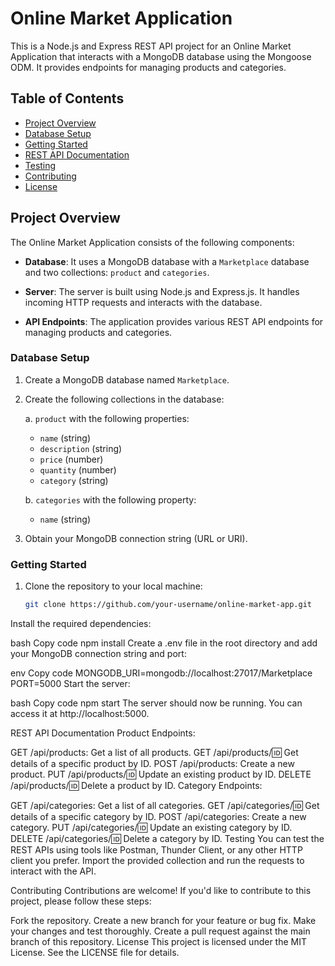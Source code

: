 # Online Market Application

This is a Node.js and Express REST API project for an Online Market Application that interacts with a MongoDB database using the Mongoose ODM. It provides endpoints for managing products and categories.

## Table of Contents

- [Project Overview](#project-overview)
- [Database Setup](#database-setup)
- [Getting Started](#getting-started)
- [REST API Documentation](#rest-api-documentation)
- [Testing](#testing)
- [Contributing](#contributing)
- [License](#license)

## Project Overview

The Online Market Application consists of the following components:

- **Database**: It uses a MongoDB database with a `Marketplace` database and two collections: `product` and `categories`.

- **Server**: The server is built using Node.js and Express.js. It handles incoming HTTP requests and interacts with the database.

- **API Endpoints**: The application provides various REST API endpoints for managing products and categories.

### Database Setup

1. Create a MongoDB database named `Marketplace`.

2. Create the following collections in the database:

   a. `product` with the following properties:
      - `name` (string)
      - `description` (string)
      - `price` (number)
      - `quantity` (number)
      - `category` (string)

   b. `categories` with the following property:
      - `name` (string)

3. Obtain your MongoDB connection string (URL or URI).

### Getting Started

1. Clone the repository to your local machine:

   ```bash
   git clone https://github.com/your-username/online-market-app.git


Install the required dependencies:

bash
Copy code
npm install
Create a .env file in the root directory and add your MongoDB connection string and port:

env
Copy code
MONGODB_URI=mongodb://localhost:27017/Marketplace
PORT=5000
Start the server:

bash
Copy code
npm start
The server should now be running. You can access it at http://localhost:5000.

REST API Documentation
Product Endpoints:

GET /api/products: Get a list of all products.
GET /api/products/:id: Get details of a specific product by ID.
POST /api/products: Create a new product.
PUT /api/products/:id: Update an existing product by ID.
DELETE /api/products/:id: Delete a product by ID.
Category Endpoints:

GET /api/categories: Get a list of all categories.
GET /api/categories/:id: Get details of a specific category by ID.
POST /api/categories: Create a new category.
PUT /api/categories/:id: Update an existing category by ID.
DELETE /api/categories/:id: Delete a category by ID.
Testing
You can test the REST APIs using tools like Postman, Thunder Client, or any other HTTP client you prefer. Import the provided collection and run the requests to interact with the API.

Contributing
Contributions are welcome! If you'd like to contribute to this project, please follow these steps:

Fork the repository.
Create a new branch for your feature or bug fix.
Make your changes and test thoroughly.
Create a pull request against the main branch of this repository.
License
This project is licensed under the MIT License. See the LICENSE file for details.